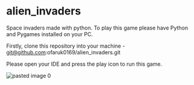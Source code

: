 # alien_invaders

Space invaders made with python. To play this game please have Python and Pygames installed on your PC. 

Firstly, clone this repository into your machine - git@github.com:ofaruk0169/alien_invaders.git

Please open your IDE and press the play icon to run this game. 

![pasted image 0](https://user-images.githubusercontent.com/47423327/84578966-dc079800-adc1-11ea-814e-9f9e536e0efd.png)


